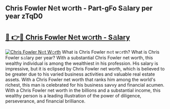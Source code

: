 ## Chris Fowler N𝚎t w𝚘rth - Part-gFo S𝚊lary per year zTqD0

# <h2><a href="http://gc3por.nevu.top/?p=Chris+Fowler">🔗 👉🔴 Chris Fowler N𝚎t w𝚘rth - S𝚊lary</a></h2>

[![Chris Fowler N𝚎t W𝚘rth](https://i.imgur.com/Oavwk0R.jpeg)](http://gc3por.nevu.top/?p=Chris+Fowler)
What is Chris Fowler n𝚎t w𝚘rth? What is Chris Fowler s𝚊lary per year?
With a substantial Chris Fowler net worth, this wealthy individual is among the wealthiest in his profession. His salary is impressive, but it is eclipsed by Chris Fowler net worth, which is believed to be greater due to his varied business activities and valuable real estate assets. With a Chris Fowler net worth that ranks him among the world's richest, this man is celebrated for his business savvy and financial acumen. With a Chris Fowler net worth in the billions and a substantial income, this wealthy person is a leading illustration of the power of diligence, perseverance, and financial brilliance.
